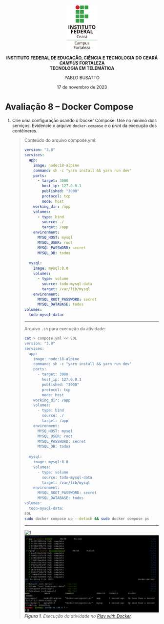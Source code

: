 <p align="center">
    <picture>
        <source media="(prefers-color-scheme: dark)" srcset="/img/ifce/logo-vertical-branca_media.png">
        <source media="(prefers-color-scheme: light)" srcset="/img/ifce/logo-vertical-colorida_media.png">
        <img alt="IFCE" width="100" src="/img/ifce/logo-vertical-colorida_media.png">
    </picture>
</p>

<p align="center"><b>INSTITUTO FEDERAL DE EDUCAÇÃO, CIÊNCIA E TECNOLOGIA DO CEARÁ</b><br>
<b><i>CAMPUS</i> FORTALEZA</b><br>
<b>TECNOLOGIA EM TELEMÁTICA</b></p>

<p align="center">PABLO BUSATTO</p>

<p align="center">17 de novembro de 2023</p>

# Avaliação 8 – Docker Compose
1. Crie uma configuração usando o Docker Compose. Use no mínimo dois serviços. Evidencie o arquivo `docker-compose` e o *print* da execução dos contêineres.

   > Conteúdo do arquivo compose.yml:
   > ```yaml
   > version: "3.8"
   > services:
   >   app:
   >     image: node:18-alpine
   >     command: sh -c "yarn install && yarn run dev"
   >     ports:
   >       - target: 3000
   >         host_ip: 127.0.0.1
   >         published: "3000"
   >         protocol: tcp
   >         mode: host
   >     working_dir: /app
   >     volumes:
   >       - type: bind
   >         source: ./
   >         target: /app
   >     environment:
   >       MYSQ_HOST: mysql
   >       MYSQL_USER: root
   >       MYSQL_PASSWORD: secret
   >       MYSQL_DB: todos
   > 
   >   mysql:
   >     image: mysql:8.0
   >     volumes:
   >       - type: volume
   >         source: todo-mysql-data
   >         target: /var/lib/mysql
   >     environment:
   >       MYSQL_ROOT_PASSWORD: secret
   >       MYSQL_DATABASE: todos
   > volumes:
   >   todo-mysql-data:
   > ```
   > ---
   > Arquivo `.sh` para execução da atividade:
   > ```sh
   > cat > compose.yml << EOL
   > version: "3.8"
   > services:
   >   app:
   >     image: node:18-alpine
   >     command: sh -c "yarn install && yarn run dev"
   >     ports:
   >       - target: 3000
   >         host_ip: 127.0.0.1
   >         published: "3000"
   >         protocol: tcp
   >         mode: host
   >     working_dir: /app
   >     volumes:
   >       - type: bind
   >         source: ./
   >         target: /app
   >     environment:
   >       MYSQ_HOST: mysql
   >       MYSQL_USER: root
   >       MYSQL_PASSWORD: secret
   >       MYSQL_DB: todos
   > 
   >   mysql:
   >     image: mysql:8.0
   >     volumes:
   >       - type: volume
   >         source: todo-mysql-data
   >         target: /var/lib/mysql
   >     environment:
   >       MYSQL_ROOT_PASSWORD: secret
   >       MYSQL_DATABASE: todos
   > volumes:
   >   todo-mysql-data:
   > EOL
   > sudo docker compose up --detach && sudo docker compose ps
   > ```
   > ---
   > ![1](img/01.png)
   > ![2](img/2.png)
   > ***Figura 1**. Execução da atividade no [Play with Docker](https://labs.play-with-docker.com).*
